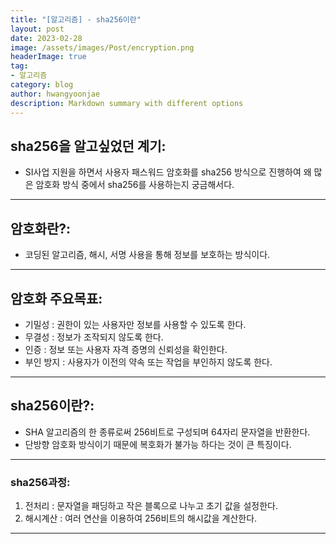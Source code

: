 ```yaml
---
title: "[알고리즘] - sha256이란"
layout: post
date: 2023-02-28
image: /assets/images/Post/encryption.png
headerImage: true
tag:
- 알고리즘
category: blog
author: hwangyoonjae
description: Markdown summary with different options
---
```


## sha256을 알고싶었던 계기:
- SI사업 지원을 하면서 사용자 패스워드 암호화를 sha256 방식으로 진행하여 왜 많은 암호화 방식 중에서 sha256를 사용하는지 궁금해서다.

* * *

## 암호화란?:
- 코딩된 알고리즘, 해시, 서명 사용을 통해 정보를 보호하는 방식이다.

* * *

## 암호화 주요목표:
- 기밀성 : 권한이 있는 사용자만 정보를 사용할 수 있도록 한다.
- 무결성 : 정보가 조작되지 않도록 한다.
- 인증 : 정보 또는 사용자 자격 증명의 신뢰성을 확인한다.
- 부인 방지 : 사용자가 이전의 약속 또는 작업을 부인하지 않도록 한다.

* * *

## sha256이란?:
- SHA 알고리즘의 한 종류로써 256비트로 구성되며 64자리 문자열을 반환한다.
- 단방향 암호화 방식이기 때문에 복호화가 불가능 하다는 것이 큰 특징이다.

* * *

### sha256과정:
1. 전처리 : 문자열을 패딩하고 작은 블록으로 나누고 초기 값을 설정한다.
2. 해시계산 : 여러 연산을 이용하여 256비트의 해시값을 계산한다.

* * *